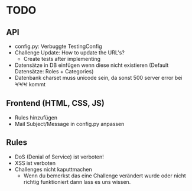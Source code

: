 # TODO
## API
* config.py: Verbuggte TestingConfig
* Challenge Update: How to update the URL's?
  * Create tests after implementing
* Datensätze in DB einfügen wenn diese nicht existieren (Default Datensätze: Roles + Categories)
* Datenbank charset muss unicode sein, da sonst 500 server error bei ⶳⶳⶳ kommt
## Frontend (HTML, CSS, JS)
* Rules hinzufügen
* Mail Subject/Message in config.py anpassen

## Rules
* DoS (Denial of Service) ist verboten!
* XSS ist verboten
* Challenges nicht kaputtmachen
  * Wenn du bemerkst das eine Challenge verändert wurde oder nicht richtig funktioniert dann lass es uns wissen.

